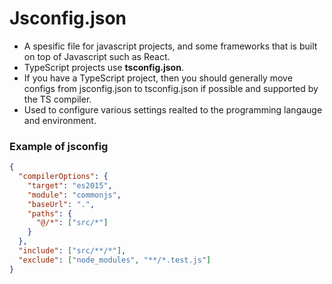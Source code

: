 # Jsconfig.json
* A spesific file for javascript projects, and some frameworks that is built on top of Javascript such as React.
* TypeScript projects use **tsconfig.json**.
* If you have a TypeScript project, then you should generally move configs from jsconfig.json to tsconfig.json if possible and supported by the TS compiler.
* Used to configure various settings realted to the programming langauge and environment.


### Example of jsconfig
```json
{
  "compilerOptions": {
    "target": "es2015",
    "module": "commonjs",
    "baseUrl": ".",
    "paths": {
      "@/*": ["src/*"]
    }
  },
  "include": ["src/**/*"],
  "exclude": ["node_modules", "**/*.test.js"]
}
```
